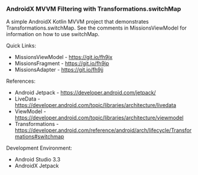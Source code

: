 ### AndroidX MVVM Filtering with Transformations.switchMap

A simple AndroidX Kotlin MVVM project that demonstrates Transformations.switchMap. See the comments in MissionsViewModel for information on how to use switchMap.

Quick Links:

* MissionsViewModel - https://git.io/fh9jx
* MissionsFragment - https://git.io/fh9jp
* MissionsAdapter - https://git.io/fh9jj

References:

* Android Jetpack - https://developer.android.com/jetpack/
* LiveData - https://developer.android.com/topic/libraries/architecture/livedata
* ViewModel - https://developer.android.com/topic/libraries/architecture/viewmodel
* Transformations - https://developer.android.com/reference/android/arch/lifecycle/Transformations#switchmap

Development Environment:

* Android Studio 3.3
* AndroidX Jetpack